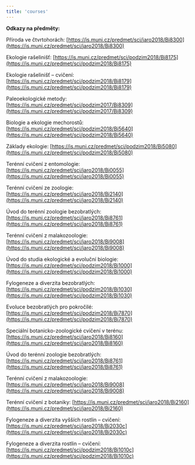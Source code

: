 ```yaml
---
title: 'courses'
---
```


**Odkazy na předměty:**

Příroda ve čtvrtohorách: [https://is.muni.cz/predmet/sci/jaro2018/Bi8300](https://is.muni.cz/predmet/sci/jaro2018/Bi8300)

Ekologie rašelinišť: [https://is.muni.cz/predmet/sci/podzim2018/Bi8175](https://is.muni.cz/predmet/sci/podzim2018/Bi8175)

Ekologie rašelinišť – cvičení: [https://is.muni.cz/predmet/sci/podzim2018/Bi8179](https://is.muni.cz/predmet/sci/podzim2018/Bi8179)

Paleoekologické metody: [https://is.muni.cz/predmet/sci/podzim2017/Bi8309](https://is.muni.cz/predmet/sci/podzim2017/Bi8309)

Biologie a ekologie mechorostů: [https://is.muni.cz/predmet/sci/podzim2018/Bi5640](https://is.muni.cz/predmet/sci/podzim2018/Bi5640)

Základy ekologie: [https://is.muni.cz/predmet/sci/podzim2018/Bi5080](https://is.muni.cz/predmet/sci/podzim2018/Bi5080)

Terénní cvičení z entomologie: [https://is.muni.cz/predmet/sci/jaro2018/Bi0055](https://is.muni.cz/predmet/sci/jaro2018/Bi0055)

Terénní cvičení ze zoologie: [https://is.muni.cz/predmet/sci/jaro2018/Bi2140](https://is.muni.cz/predmet/sci/jaro2018/Bi2140)

Úvod do terénní zoologie bezobratlých: [https://is.muni.cz/predmet/sci/jaro2018/Bi8761](https://is.muni.cz/predmet/sci/jaro2018/Bi8761)

Terénní cvičení z malakozoologie: [https://is.muni.cz/predmet/sci/jaro2018/Bi9008](https://is.muni.cz/predmet/sci/jaro2018/Bi9008)

Úvod do studia ekologické a evoluční biologie: [https://is.muni.cz/predmet/sci/podzim2018/Bi1000](https://is.muni.cz/predmet/sci/podzim2018/Bi1000)

Fylogeneze a diverzita bezobratlých: [https://is.muni.cz/predmet/sci/podzim2018/Bi1030](https://is.muni.cz/predmet/sci/podzim2018/Bi1030)

Evoluce bezobratlých pro pokročilé: [https://is.muni.cz/predmet/sci/podzim2018/Bi7870](https://is.muni.cz/predmet/sci/podzim2018/Bi7870)

Speciální botanicko-zoologické cvičení v terénu: [https://is.muni.cz/predmet/sci/jaro2018/Bi8160](https://is.muni.cz/predmet/sci/jaro2018/Bi8160)

Úvod do terénní zoologie bezobratlých: [https://is.muni.cz/predmet/sci/jaro2018/Bi8761](https://is.muni.cz/predmet/sci/jaro2018/Bi8761)

Terénní cvičení z malakozoologie: [https://is.muni.cz/predmet/sci/jaro2018/Bi9008](https://is.muni.cz/predmet/sci/jaro2018/Bi9008)

Terénní cvičení z botaniky: [https://is.muni.cz/predmet/sci/jaro2018/Bi2160](https://is.muni.cz/predmet/sci/jaro2018/Bi2160)

Fylogeneze a diverzita vyšších rostlin – cvičení: [https://is.muni.cz/predmet/sci/jaro2018/Bi2030c](https://is.muni.cz/predmet/sci/jaro2018/Bi2030c)

Fylogeneze a diverzita rostlin – cvičení: [https://is.muni.cz/predmet/sci/podzim2018/Bi1010c](https://is.muni.cz/predmet/sci/podzim2018/Bi1010c)

<!--stackedit_data:
eyJoaXN0b3J5IjpbLTM0NDcyMTY2OV19
-->